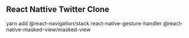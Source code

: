 ## React Nattive Twitter Clone

yarn add @react-navigation/stack react-native-gesture-handler @react-native-masked-view/masked-view
